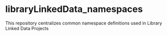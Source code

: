 # libraryLinkedData_namespaces
This repository centralizes common namespace definitions used in Library Linked Data Projects
